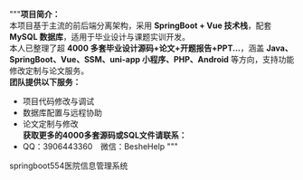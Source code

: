 """**项目简介：**  
本项目基于主流的前后端分离架构，采用 **SpringBoot + Vue 技术栈**，配套 **MySQL 数据库**，适用于毕业设计与课题实训开发。  
本人已整理了超 **4000 多套毕业设计源码+论文+开题报告+PPT...**，涵盖 **Java、SpringBoot、Vue、SSM、uni-app 小程序、PHP、Android** 等方向，支持功能修改定制与论文服务。  
**团队提供以下服务：**  
- 项目代码修改与调试  
- 数据库配置与远程协助  
- 论文定制与修改  
**获取更多的4000多套源码或SQL文件请联系：**  
- QQ：3906443360 微信：BesheHelp
"""

springboot554医院信息管理系统

